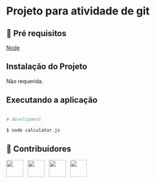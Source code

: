 # Projeto para atividade de git

## 🔐 Pré requisitos

<a href="nodejs.dev">Node</a> &nbsp;

## Instalação do Projeto

Não requerida.

## Executando a aplicação

```bash

# development

$ node calculator.js

```

## 🤝 Contribuídores

<a href="https://github.com/4nnahermes"><img src="https://github.com/4nnahermes.png" width="45" height="45"></a> &nbsp;
<a href="https://github.com/Gui-Menezes"><img src="https://github.com/Gui-Menezes.png" width="45" height="45"></a> &nbsp;
<a href="https://github.com/marydreyer"><img src="https://github.com/marydreyer.png" width="45" height="45"></a> &nbsp;
<a href="https://github.com/sandro1401"><img src="https://github.com/sandro1401.png" width="45" height="45"></a> &nbsp;
